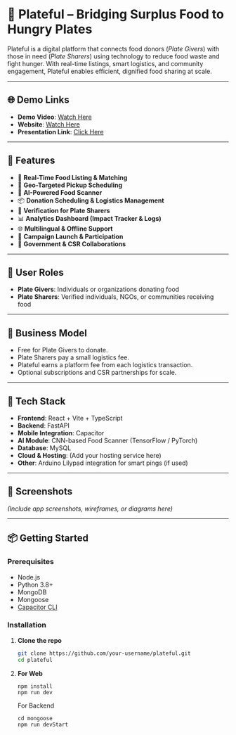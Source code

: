 # 🥘 Plateful – Bridging Surplus Food to Hungry Plates

Plateful is a digital platform that connects food donors (*Plate Givers*) with those in need (*Plate Sharers*) using technology to reduce food waste and fight hunger. With real-time listings, smart logistics, and community engagement, Plateful enables efficient, dignified food sharing at scale.

---

## 🌐 Demo Links

- **Demo Video**: [Watch Here](https://drive.google.com/file/d/1npKxaZ3WOSpXu_zM1x7WDlU2GxvNjYSE/view) 
- **Website**: [Watch Here](#) 
- **Presentation Link**: [Click Here](https://www.canva.com/design/DAGkUr3MUJ4/Ho0Qg3negsPfrtzPnflcPA/view?utm_content=DAGkUr3MUJ4&utm_campaign=designshare&utm_medium=link2&utm_source=uniquelinks&utlId=h10af00e94c)

---

## 🚀 Features

- 🔁 **Real-Time Food Listing & Matching**
- 📍 **Geo-Targeted Pickup Scheduling**
- 🧠 **AI-Powered Food Scanner**
- 📦 **Donation Scheduling & Logistics Management**
- 🔐 **Verification for Plate Sharers**
- 📊 **Analytics Dashboard (Impact Tracker & Logs)**
- 🌐 **Multilingual & Offline Support**
- 🎯 **Campaign Launch & Participation**
- 🤝 **Government & CSR Collaborations**

---

## 👥 User Roles

- **Plate Givers**: Individuals or organizations donating food
- **Plate Sharers**: Verified individuals, NGOs, or communities receiving food

---

## 💼 Business Model

- Free for Plate Givers to donate.
- Plate Sharers pay a small logistics fee.
- Plateful earns a platform fee from each logistics transaction.
- Optional subscriptions and CSR partnerships for scale.

---

## 📲 Tech Stack

- **Frontend**: React + Vite + TypeScript
- **Backend**: FastAPI
- **Mobile Integration**: Capacitor
- **AI Module**: CNN-based Food Scanner (TensorFlow / PyTorch)
- **Database**: MySQL
- **Cloud & Hosting**: (Add your hosting service here)
- **Other**: Arduino Lilypad integration for smart pings (if used)

---

## 📸 Screenshots

*(Include app screenshots, wireframes, or diagrams here)*

---

## 📦 Getting Started

### Prerequisites

- Node.js
- Python 3.8+
- MongoDB
- Mongoose
- [Capacitor CLI](https://capacitorjs.com/docs/getting-started)

### Installation

1. **Clone the repo**
   ```bash
   git clone https://github.com/your-username/plateful.git
   cd plateful
   
2. **For Web**
   ```
   npm install
   npm run dev
   ```
   For Backend 
   ```
   cd mongoose
   npm run devStart
   ```

